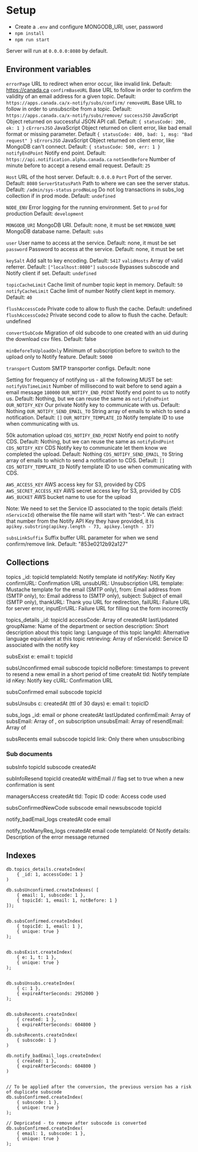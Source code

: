 
# Setup

* Create a `.env` and configure MONGODB_URI, user, password
* `npm install`
* `npm run start`

Server will run at `0.0.0.0:8080` by default.


## Environment variables

`errorPage` URL to redirect when error occur, like invalid link. Default: https://canada.ca
`confirmBaseURL` Base URL to follow in order to confirm the validity of an email address for a given topic. Default: `https://apps.canada.ca/x-notify/subs/confirm/`
`removeURL` Base URL to follow in order to unsubscribe from a topic. Default: `https://apps.canada.ca/x-notify/subs/remove/`
`successJSO` JavaScript Object returned on successful JSON API call. Default: `{ statusCode: 200, ok: 1 }`
`cErrorsJSO` JavaScript Object returned on client error, like bad email format or missing parameter. Default `{ statusCode: 400, bad: 1, msg: "Bad request" }`
`sErrorsJSO` JavaScript Object returned on client error, like MongoDB can't connect. Default: `{ statusCode: 500, err: 1 }`
`notifyEndPoint` Notify end point. Default: `https://api.notification.alpha.canada.ca`
`notSendBefore` Number of minute before to accept a resend email request. Default: `25`

`Host` URL of the host server. Default: `0.0.0.0`
`Port` Port of the server. Default: `8080`
`ServerStatusPath` Path to where we can see the server status. Default: `/admin/sys-status`
`prodNoLog` Do not log transactions in subs_log collection if in prod mode. Default: `undefined`

`NODE_ENV` Error logging for the running environment. Set to `prod` for production Default: `development`

`MONGODB_URI` MongoDB URI. Default: none, it must be set
`MONGODB_NAME` MongoDB database name. Default: `subs`

`user` User name to access at the service. Default: none, it must be set
`password` Password to access at the service. Default: none, it must be set

`keySalt` Add salt to key encoding. Default: `5417`
`validHosts` Array of valid referrer. Default: `["localhost:8080"]`
`subscode` Bypasses subscode and Notify client if set. Default: `undefined`

`topicCacheLimit`  Cache limit of number topic kept in memory. Default: `50`
`notifyCacheLimit` Cache limit of number Notify client kept in memory. Default: `40`

`flushAccessCode` Private code to allow to flush the cache. Default: undefined
`flushAccessCode2` Private second code to allow to flush the cache. Default: undefined

`convertSubCode` Migration of old subcode to one created with an uid during the download csv files. Default: false

`minBeforeToUploadOnly` Minimum of subscription before to switch to the upload only to Notify feature. Default: `50000`

`transport` Custom SMTP transporter configs. Default: none

Setting for frequency of notifying us - all the following MUST be set:
`notifyUsTimeLimit` Number of millisecond to wait before to send again a email message `180000`
`OUR_NOTIFY_END_POINT` Notify end point to us to notify us. Default: Nothing, but we can reuse the same as `notifyEndPoint`
`OUR_NOTIFY_KEY` Our private Notify key to communicate with us. Default: Nothing
`OUR_NOTIFY_SEND_EMAIL_TO` String array of emails to which to send a notification. Default: `[]`
`OUR_NOTIFY_TEMPLATE_ID` Notify template ID to use when communicating with us.


50k automation upload
`CDS_NOTIFY_END_POINT` Notify end point to notify CDS. Default: Nothing, but we can reuse the same as `notifyEndPoint`
`CDS_NOTIFY_KEY` CDS Notify key to communicate let them know we completed the upload. Default: Nothing
`CDS_NOTIFY_SEND_EMAIL_TO` String array of emails to which to send a notification to CDS. Default: `[]`
`CDS_NOTIFY_TEMPLATE_ID` Notify template ID to use when communicating with CDS.

`AWS_ACCESS_KEY` AWS access key for S3, provided by CDS
`AWS_SECRET_ACCESS_KEY` AWS secret access key for S3, provided by CDS
`AWS_BUCKET` AWS bucket name to use for the upload 

Note: We need to set the Service ID associated to the topic details (field: `nServiceId`) otherwise the file name will start with "test-". We can extract that number from the Notify API Key they have provided, it is `apikey.substring(apikey.length - 73, apikey.length - 37)`


`subsLinkSuffix` Suffix buffer URL parameter for when we send confirm/remove link. Default: "853e0212b92a127"

## Collections

topics
	_id: topicId
	templateId: Notify template id
	notifyKey: Notify Key
	confirmURL: Confirmation URL
	unsubURL: Unsubscription URL
	template: Mustache template for the email (SMTP only),
	from: Email address from (SMTP only),
	to: Email address to (SMTP only),
	subject: Subject of email (SMTP only),
	thankURL: Thank you URL for redirection,
	failURL: Failure URL for server error,
	inputErrURL: Failure URL for filling out the form incorrectly
	

topics_details
	_id: topicId
	accessCode: Array of <string>
	createdAt
	lastUpdated
	groupName: Name of the department or section
	description: Short description about this topic
	lang: Language of this topic
	langAtl: Alternative language equivalent at this topic
	retrieving: Array of <managersAccess>
	nServiceId: Service ID associated with the notify key

subsExist
	e: email
	t: topicId
	
subsUnconfirmed
	email
	subscode
	topicId
	noBefore: timestamps to prevent to resend a new email in a short period of time
	createAt
	tId: Notify template id
	nKey: Notify key
	cURL: Confirmation URL


subsConfirmed
	email
	subscode
	topicId

subsUnsubs
	c: createdAt (ttl of 30 days)
	e: email
	t: topicID

subs_logs
	_id: email or phone
	createdAt
	lastUpdated
	confirmEmail: Array of <subsInfo>
	subsEmail: Array of <subsInfo>, on subscription
	unsubsEmail: Array of <subsInfo>
	resendEmail: Array of <subInfoResend>	

subsRecents
	email
	subscode
	topicId
	link: Only there when unsubscribing
	
### Sub documents

subsInfo
	topicId
	subscode
	createdAt

subInfoResend
	topicId
	createdAt
	withEmail // flag set to true when a new confirmation is sent

managersAccess
	createdAt
	tId: Topic ID
	code: Access code used

subsConfirmedNewCode
	subscode
	email
	newsubscode
	topicId


notify_badEmail_logs
	createdAt
	code
	email

notify_tooManyReq_logs
	createdAt
	email
	code
	templateId: Of Notify
	details: Description of the error message returned
	
## Indexes

```
db.topics_details.createIndex(
	{ _id: 1, accessCode: 1 }
)

db.subsUnconfirmed.createIndexes( [
	{ email: 1, subscode: 1 },
	{ topicId: 1, email: 1, notBefore: 1 }
]);


db.subsConfirmed.createIndex(
	{ topicId: 1, email: 1 },
	{ unique: true }
);


db.subsExist.createIndex(
	{ e: 1, t: 1 },
	{ unique: true }
);


db.subsUnsubs.createIndex(
	{ c: 1 },
	{ expireAfterSeconds: 2952000 }
);


db.subsRecents.createIndex(
	{ created: 1 },
	{ expireAfterSeconds: 604800 }
)
db.subsRecents.createIndex(
	{ subscode: 1 }
)

db.notify_badEmail_logs.createIndex(
	{ created: 1 },
	{ expireAfterSeconds: 604800 }
)


// To be applied after the conversion, the previous version has a risk of duplicate subscode
db.subsConfirmed.createIndex(
	{ subscode: 1 },
	{ unique: true }
);

// Depricated - to remove after subscode is converted
db.subsConfirmed.createIndex(
	{ email: 1, subscode: 1 },
	{ unique: true }
);

```
